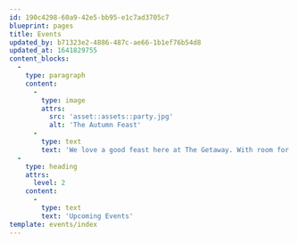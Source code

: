 ```yaml
---
id: 190c4298-60a9-42e5-bb95-e1c7ad3705c7
blueprint: pages
title: Events
updated_by: b71323e2-4886-487c-ae66-1b1ef76b54d8
updated_at: 1641829755
content_blocks:
  -
    type: paragraph
    content:
      -
        type: image
        attrs:
          src: 'asset::assets::party.jpg'
          alt: 'The Autumn Feast'
      -
        type: text
        text: 'We love a good feast here at The Getaway. With room for nearly 10 of your closest friends, there''s no better place to celebrate of Narnia''s many wonderful holidays.'
  -
    type: heading
    attrs:
      level: 2
    content:
      -
        type: text
        text: 'Upcoming Events'
template: events/index
---
```

